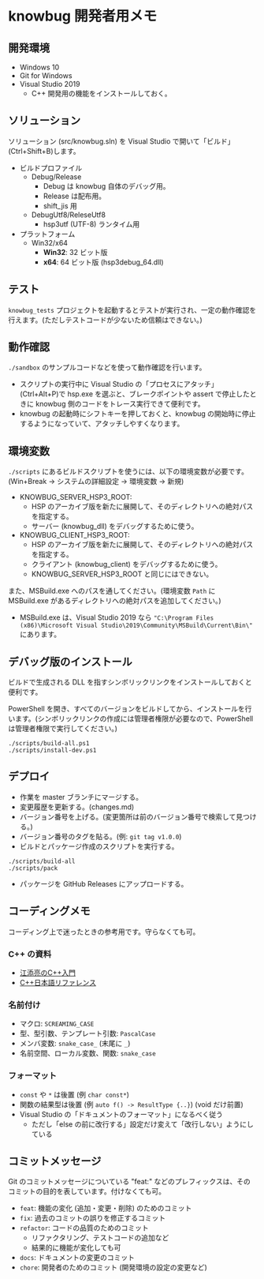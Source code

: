 # knowbug 開発者用メモ

## 開発環境

- Windows 10
- Git for Windows
- Visual Studio 2019
    - C++ 開発用の機能をインストールしておく。

## ソリューション

ソリューション (src/knowbug.sln) を Visual Studio で開いて「ビルド」(Ctrl+Shift+B)します。

- ビルドプロファイル
    - Debug/Release
        - Debug は knowbug 自体のデバッグ用。
        - Release は配布用。
        - shift_jis 用
    - DebugUtf8/ReleseUtf8
        - hsp3utf (UTF-8) ランタイム用
- プラットフォーム
    - Win32/x64
        - **Win32**: 32 ビット版
        - **x64**: 64 ビット版 (hsp3debug_64.dll)

## テスト

`knowbug_tests` プロジェクトを起動するとテストが実行され、一定の動作確認を行えます。(ただしテストコードが少ないため信頼はできない。)

## 動作確認

`./sandbox` のサンプルコードなどを使って動作確認を行います。

- スクリプトの実行中に Visual Studio の「プロセスにアタッチ」(Ctrl+Alt+P)で hsp.exe を選ぶと、ブレークポイントや assert で停止したときに knowbug 側のコードをトレース実行できて便利です。
- knowbug の起動時にシフトキーを押しておくと、knowbug の開始時に停止するようになっていて、アタッチしやすくなります。

## 環境変数

`./scripts` にあるビルドスクリプトを使うには、以下の環境変数が必要です。(Win+Break → システムの詳細設定 → 環境変数 → 新規)

- KNOWBUG_SERVER_HSP3_ROOT:
    - HSP のアーカイブ版を新たに展開して、そのディレクトリへの絶対パスを指定する。
    - サーバー (knowbug_dll) をデバッグするために使う。
- KNOWBUG_CLIENT_HSP3_ROOT:
    - HSP のアーカイブ版を新たに展開して、そのディレクトリへの絶対パスを指定する。
    - クライアント (knowbug_client) をデバッグするために使う。
    - KNOWBUG_SERVER_HSP3_ROOT と同じにはできない。

また、MSBuild.exe へのパスを通してください。(環境変数 `Path` に MSBuild.exe があるディレクトリへの絶対パスを追加してください。)

- MSBuild.exe は、Visual Studio 2019 なら `"C:\Program Files (x86)\Microsoft Visual Studio\2019\Community\MSBuild\Current\Bin\"` にあります。

## デバッグ版のインストール

ビルドで生成される DLL を指すシンボリックリンクをインストールしておくと便利です。

PowerShell を開き、すべてのバージョンをビルドしてから、インストールを行います。(シンボリックリンクの作成には管理者権限が必要なので、PowerShell は管理者権限で実行してください。)

```pwsh
./scripts/build-all.ps1
./scripts/install-dev.ps1
```

## デプロイ

- 作業を master ブランチにマージする。
- 変更履歴を更新する。(changes.md)
- バージョン番号を上げる。(変更箇所は前のバージョン番号で検索して見つける。)
- バージョン番号のタグを貼る。(例: `git tag v1.0.0`)
- ビルドとパッケージ作成のスクリプトを実行する。

```pwsh
./scripts/build-all
./scripts/pack
```

- パッケージを GitHub Releases にアップロードする。

## コーディングメモ

コーディング上で迷ったときの参考用です。守らなくても可。

### C++ の資料

- [江添亮のC++入門](https://ezoeryou.github.io/cpp-intro/)
- [C++日本語リファレンス](https://cpprefjp.github.io/)

### 名前付け

- マクロ: `SCREAMING_CASE`
- 型、型引数、テンプレート引数: `PascalCase`
- メンバ変数: `snake_case_` (末尾に `_`)
- 名前空間、ローカル変数、関数: `snake_case`

### フォーマット

- `const` や `*` は後置 (例 `char const*`)
- 関数の結果型は後置 (例 `auto f() -> ResultType {..}`) (void だけ前置)
- Visual Studio の「ドキュメントのフォーマット」になるべく従う
    - ただし「else の前に改行する」設定だけ変えて「改行しない」ようにしている

## コミットメッセージ

Git のコミットメッセージについている "feat:" などのプレフィックスは、そのコミットの目的を表しています。付けなくても可。

- `feat`: 機能の変化 (追加・変更・削除) のためのコミット
- `fix`: 過去のコミットの誤りを修正するコミット
- `refactor`: コードの品質のためのコミット
    - リファクタリング、テストコードの追加など
    - 結果的に機能が変化しても可
- `docs`: ドキュメントの変更のコミット
- `chore`: 開発者のためのコミット (開発環境の設定の変更など)

